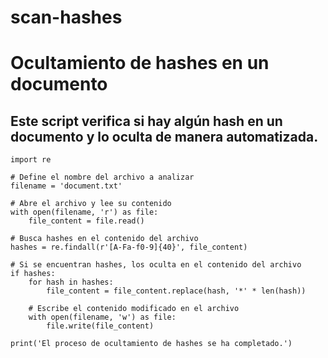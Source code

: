 # scan-hashes

# Ocultamiento de hashes en un documento

## Este script verifica si hay algún hash en un documento y lo oculta de manera automatizada.

```
import re

# Define el nombre del archivo a analizar
filename = 'document.txt'

# Abre el archivo y lee su contenido
with open(filename, 'r') as file:
    file_content = file.read()

# Busca hashes en el contenido del archivo
hashes = re.findall(r'[A-Fa-f0-9]{40}', file_content)

# Si se encuentran hashes, los oculta en el contenido del archivo
if hashes:
    for hash in hashes:
        file_content = file_content.replace(hash, '*' * len(hash))
    
    # Escribe el contenido modificado en el archivo
    with open(filename, 'w') as file:
        file.write(file_content)

print('El proceso de ocultamiento de hashes se ha completado.')
```
